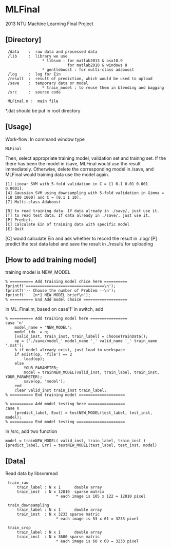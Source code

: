 MLFinal
=======

2013 NTU Machine Learning Final Project


[Directory]
---------------------
```
 /data    :  raw data and processed data
 /lib     :  library we use
                * libsvm : for matlab2013 & osx10.9
                           for matlab2010 & windows 8
                * gentleboost : for multi-class adaboost 
 /log     :  log for Ein
 /result  :  result of prediction, which would be used to upload
 /save    :  temporary data or model
                * train_model : to reuse them in blending and bagging
 /src     :  source code

 MLFinal.m :  main file
```
*.dat should be put in root directory

[Usage]
---------------------
Work-flow:
In command window type 
```
MLFinal
```
Then, select appropriate training model, validation set and trainng set. If the there has been the model in /save, MLFinal would use the result immediately. Otherwise, delete the corresponding model in /save, and MLFinal would training data use the model again.

```
[1] Linear SVM with 5-fold validation in C = [1 0.1 0.01 0.001 0.0001].
[4] Gaussian SVM using downsampling with 5-fold validation in Gimma = [10 100 1000] and C = [0.1 1 10].
[7] Multi-class Adaboost

[R] to read training data. If data already in ./save/, just use it.
[T] to read test data. If data already in ./save/, just use it.
[P] Predict.
[C] Calculate Ein of training data with specific model
[E] Quit
```

[C] would calculate Ein and ask whether to record the result in ./log/
[P] predict the test data label and save the result in ./result/ for uploading

[How to add training model]
---------------------
training model is NEW_MODEL
```
% ========== Add training model chice here ==========
fprintf('==================================\n');
fprintf('-- Choose the number of Problem --\n');
fprintf('   [n*] NEW_MODEL brief\n');
% ========== End Add model choice ===================
```
In ML_Final.m, based on case'1' in switch, add 
```
% ========== Add training model here ================
case 'n'
    model_name = 'NEW_MODEL';
    model_idx  = n;
    [valid_inst, train_inst, train_label] = ChooseTrainData();
    op = ['./save/model_' model_name '_' valid_name '_' train_name '.mat'];
    % if model already exist, just load to workspace
    if exist(op, 'file') == 2
        load(op);
    else
        YOUR_PARAMETER;
        model = trainNEW_MODEL(valid_inst, train_label, train_inst, YOUR_PARAMETER);
        save(op, 'model');
    end
    clear valid_inst train_inst train_label;  
% ========== End training model ====================
```
```
% ========== Add model testing here ================
case n
    [predict_label, Eout] = testNEW_MODEL(test_label, test_inst, model);
% ========== End model testing =====================
```

In /src, add two function
```
model = trainNEW_MODEL( valid_inst, train_label, train_inst )
[predict_label, Err] = testNEW_MODEL(test_label, test_inst, model)
```
  
[Data]
---------------------
Read data by libsvmread
```
 train_raw
     train_label : N x 1      double array
     train_inst  : N x 12810  sparse matrix
                      * each image is 105 x 122 = 12810 pixel

 train_downsampling
     train_label : N x 1      double array
     train_inst  : N x 3233 sparse matric
                      * each image is 53 x 61 = 3233 pixel

 train_crop
     train_label : N x 1      double array
     train_inst  : N x 3600 sparse matric
                      * each image is 60 x 60 = 3233 pixel

```
